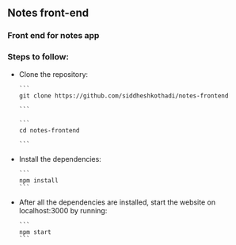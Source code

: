 ## Notes front-end
### Front end for notes app
### Steps to follow:

<ul>
  <li>
    <p>Clone the repository:</p>
    
    ```
    git clone https://github.com/siddheshkothadi/notes-frontend
 
    ```

    ```
    cd notes-frontend

    ```

  </li>  
  <li>
    <p>Install the dependencies:</p>
    
    ```
    npm install
    ```

  </li>
  <li>
    <p>After all the dependencies are installed, start the website on localhost:3000 by running:</p>
    
    ```
    npm start
    ```

  </li>
</ul>


